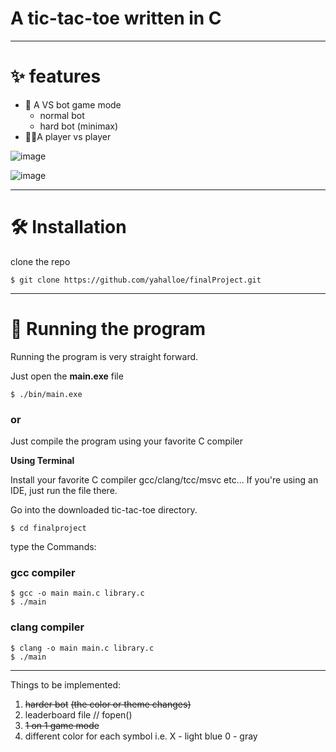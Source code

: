# A tic-tac-toe written in C

---
# ✨ features

* 🤖 A VS bot game mode
  - normal bot
  - hard bot (minimax)
* 🧍‍♂️A player vs player

![image](https://github.com/yahalloe/finalProject/assets/147316835/3f347701-ffbd-4aaa-b904-831b45328fe8)

![image](https://github.com/yahalloe/finalProject/assets/147316835/1dcf6d41-ddbd-4483-bdde-f5ae0401ade5)

---

# 🛠️ Installation

clone the repo 

```
$ git clone https://github.com/yahalloe/finalProject.git
```

---

# 🚀 Running the program

Running the program is very straight forward. 

Just open the **main.exe** file
```
$ ./bin/main.exe
```

### or 

Just compile the program using your favorite C compiler

**Using Terminal** 

Install your favorite C compiler gcc/clang/tcc/msvc etc...
If you're using an IDE, just run the file there.

Go into the downloaded tic-tac-toe directory.
```
$ cd finalproject
```

type the Commands:

### gcc compiler

```
$ gcc -o main main.c library.c
$ ./main
```

### clang compiler
```
$ clang -o main main.c library.c
$ ./main
```

---

Things to be implemented:
1. ~~harder bot~~ ~~(the color or theme changes)~~
2. leaderboard file // fopen()
3. ~~1 on 1 game mode~~
4. different color for each symbol i.e. X - light blue 0 - gray
